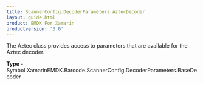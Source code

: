 ```yaml
---
title: ScannerConfig.DecoderParameters.AztecDecoder
layout: guide.html 
product: EMDK For Xamarin 
productversion: '3.0' 
---
```

The Aztec class provides access to parameters that are available for the Aztec decoder.

**Type** - Symbol.XamarinEMDK.Barcode.ScannerConfig.DecoderParameters.BaseDecoder



